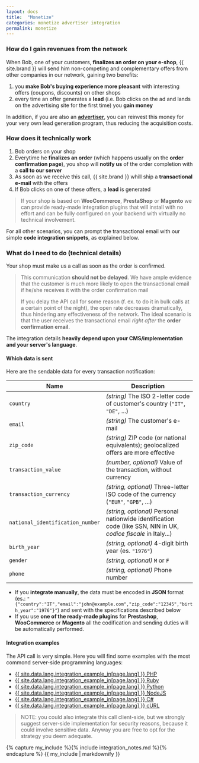 ```yaml
---
layout: docs
title:  "Monetize"
categories: monetize advertiser integration
permalink: monetize
---
```

### How do I gain revenues from the network

When Bob, one of your customers, **finalizes an order on your e-shop**, {{ site.brand }} will send him non-competing and complementary offers from other companies in our network, gaining two benefits:

1. you **make Bob's buying experience more pleasant** with interesting offers (coupons, discounts) on other shops
2. every time an offer generates a **lead** (i.e. Bob clicks on the ad and lands on the advertising site for the first time) you **gain money**

In addition, if you are also an [**advertiser**](/engage), you can reinvest this money for your very own lead generation program, thus reducing the acquisition costs.

### How does it technically work

1. Bob orders on your shop
1. Everytime he **finalizes an order** (which happens usually on the **order confirmation page**), you shop will **notify us** of the order completion with a **call to our server**
1. As soon as we receive this call, {{ site.brand }} whill ship a **transactional e-mail** with the offers
1. If Bob clicks on one of these offers, a **lead** is generated

> If your shop is based on **WooCommerce**, **PrestaShop** or **Magento** we can provide ready-made integration plugins that will install with no effort and can be fully configured on your backend with virtually no technical involvement.

For all other scenarios, you can prompt the transactional email with our simple **code integration snippets**, as explained below.

### What do I need to do (technical details)

Your shop must make us a call as soon as the order is confirmed.

> This communication **should not be delayed**. We have ample evidence that the customer is much more likely to open the transactional email if he/she receives it with the order confirmation mail
>
> If you delay the API call for some reason (f. ex. to do it in bulk calls at a certain point of the night), the open rate decreases dramatically, thus hindering any effectiveness of the network. The ideal scenario is that the user receives the transactional email *right after* the **order confirmation email**.

The integration details **heavily depend upon your CMS/implementation and your server's language**.

#### Which data is sent

Here are the sendable data for every transaction notification:

|Name|Description
|-----------------------|------------------------------------------------------
|`country`|*(string)* The ISO 2-letter code of customer's country (`"IT"`, `"DE"`, ...)
|`email`|*(string)* The customer's e-mail
|`zip_code`|*(string)* ZIP code (or national equivalents); geolocalized offers are more effective
|`transaction_value`|*(number, optional)* Value of the transaction, without currency
|`transaction_currency`|*(string, optional)* Three-letter ISO code of the currency (`"EUR"`, `"GPB"`, ...)
|`national_identification_number`|*(string, optional)* Personal nationwide identification code (like SSN, NIN in UK, *codice fiscale* in Italy...)
|`birth_year`|*(string, optional)* 4-digit birth year (es. `"1976"`)
|`gender`|*(string, optional)* `M` or `F`
|`phone`|*(string, optional)* Phone number

- If you **integrate manually**, the data must be encoded in **JSON** format (es.: `"{"country":"IT","email":"john@example.com","zip_code":"12345","birth_year":"1976"}"`) and sent with the specifications described below
- If you use **one of the ready-made plugins** for **Prestashop**, **WooCommerce** or **Magento** all the codification and sending duties will be automatically performed.

#### Integration examples

The API call is very simple. Here you will find some examples with the most commond server-side programming languages:

- [{{ site.data.lang.integration_example_in[page.lang] }} PHP](./integrations/php)
- [{{ site.data.lang.integration_example_in[page.lang] }} Ruby](./integrations/ruby)
- [{{ site.data.lang.integration_example_in[page.lang] }} Python](./integrations/python)
- [{{ site.data.lang.integration_example_in[page.lang] }} NodeJS](./integrations/nodejs)
- [{{ site.data.lang.integration_example_in[page.lang] }} C#](./integrations/csharp)
- [{{ site.data.lang.integration_example_in[page.lang] }} cURL](./integrations/curl)

> NOTE: you could also integrate this call client-side, but we strongly suggest server-side implementation for security reasons, because it could involve sensitive data. Anyway you are free to opt for the strategy you deem adequate.

{% capture my_include %}{% include integration_notes.md %}{% endcapture %}
{{ my_include | markdownify }}